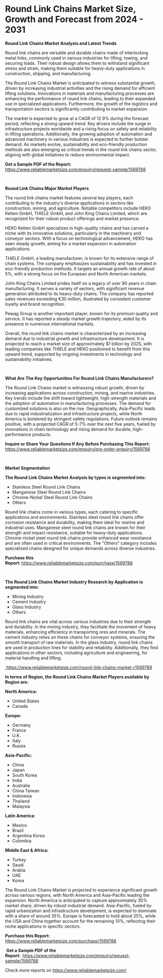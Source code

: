 <p><h1>Round Link Chains Market Size, Growth and Forecast from 2024 - 2031</h1></p><p><strong>Round Link Chains Market Analysis and Latest Trends</strong></p>
<p><p>Round link chains are versatile and durable chains made of interlocking metal links, commonly used in various industries for lifting, towing, and securing loads. Their robust design allows them to withstand significant stress and strain, making them suitable for heavy-duty applications in construction, shipping, and manufacturing. </p><p>The Round Link Chains Market is anticipated to witness substantial growth, driven by increasing industrial activities and the rising demand for efficient lifting solutions. Innovations in materials and manufacturing processes are enhancing the performance of round link chains, leading to their expanded use in specialized applications. Furthermore, the growth of the logistics and transportation sectors is significantly contributing to market expansion.</p><p>The market is expected to grow at a CAGR of 12.9% during the forecast period, reflecting a strong upward trend. Key drivers include the surge in infrastructure projects worldwide and a rising focus on safety and reliability in lifting operations. Additionally, the growing adoption of automation and advanced machinery in various industries is expected to further bolster demand. As markets evolve, sustainability and eco-friendly production methods are also emerging as critical trends in the round link chains sector, aligning with global initiatives to reduce environmental impact.</p></p>
<p><strong>Get a Sample PDF of the Report:&nbsp;</strong> <a href="https://www.reliablemarketsize.com/enquiry/request-sample/1569788?utm_campaign=1845&utm_medium=2&utm_source=Github&utm_content=ia&utm_term=29122024&utm_id=round-link-chains">https://www.reliablemarketsize.com/enquiry/request-sample/1569788</a></p>
<p>&nbsp;</p>
<p><strong>Round Link Chains Major Market Players</strong></p>
<p><p>The round link chains market features several key players, each contributing to the industry's diverse applications in sectors like construction, mining, and agriculture. Notable competitors include HEKO Ketten GmbH, THIELE GmbH, and John King Chains Limited, which are recognized for their robust product offerings and market presence.</p><p>HEKO Ketten GmbH specializes in high-quality chains and has carved a niche with its innovative solutions, particularly in the machinery and conveyor sectors. With a focus on technological advancement, HEKO has seen steady growth, aiming for a market expansion in automation applications.</p><p>THIELE GmbH, a leading manufacturer, is known for its extensive range of chain systems. The company emphasizes sustainability and has invested in eco-friendly production methods. It targets an annual growth rate of about 5%, with a strong focus on the European and North American markets.</p><p>John King Chains Limited prides itself on a legacy of over 90 years in chain manufacturing. It serves a variety of sectors, with significant revenue generation attributed to its heavy-duty chains. The company has reported sales revenues exceeding €30 million, illustrated by consistent customer loyalty and brand recognition.</p><p>Pewag Group is another important player, known for its premium quality and service. It has reported a steady market growth trajectory, aided by its presence in numerous international markets. </p><p>Overall, the round link chains market is characterized by an increasing demand due to industrial growth and infrastructure development. It is projected to reach a market size of approximately $1 billion by 2025, with leading companies like THIELE and HEKO positioned to benefit from this upward trend, supported by ongoing investments in technology and sustainability initiatives.</p></p>
<p>&nbsp;</p>
<p><strong>What Are The Key Opportunities For Round Link Chains Manufacturers?</strong></p>
<p><p>The Round Link Chains market is witnessing robust growth, driven by increasing applications across construction, mining, and marine industries. Key trends include the shift toward lightweight, high-strength materials and the adoption of automation in manufacturing processes. The demand for customized solutions is also on the rise. Geographically, Asia-Pacific leads due to rapid industrialization and infrastructure projects, while North America is bolstered by stringent safety regulations. Future outlook remains positive, with a projected CAGR of 5-7% over the next five years, fueled by innovations in chain technology and rising demand for durable, high-performance products.</p></p>
<p><strong>Inquire or Share Your Questions If Any Before Purchasing This Report:</strong> <a href="https://www.reliablemarketsize.com/enquiry/pre-order-enquiry/1569788?utm_campaign=1845&utm_medium=2&utm_source=Github&utm_content=ia&utm_term=29122024&utm_id=round-link-chains">https://www.reliablemarketsize.com/enquiry/pre-order-enquiry/1569788</a></p>
<p>&nbsp;</p>
<p><strong>Market Segmentation</strong></p>
<p><strong>The Round Link Chains Market Analysis by types is segmented into:</strong></p>
<p><ul><li>Stainless Steel Round Link Chains</li><li>Manganese Steel Round Link Chains</li><li>Chrome-Nickel Steel Round Link Chains</li><li>Others</li></ul></p>
<p><p>Round link chains come in various types, each catering to specific applications and environments. Stainless steel round link chains offer corrosion resistance and durability, making them ideal for marine and industrial uses. Manganese steel round link chains are known for their strength and impact resistance, suitable for heavy-duty applications. Chrome-nickel steel round link chains provide enhanced wear resistance and are often used in critical environments. The "Others" category includes specialized chains designed for unique demands across diverse industries.</p></p>
<p><strong>Purchase this Report:&nbsp;</strong><a href="https://www.reliablemarketsize.com/purchase/1569788?utm_campaign=1845&utm_medium=2&utm_source=Github&utm_content=ia&utm_term=29122024&utm_id=round-link-chains">https://www.reliablemarketsize.com/purchase/1569788</a></p>
<p>&nbsp;</p>
<p><strong>The Round Link Chains Market Industry Research by Application is segmented into:</strong></p>
<p><ul><li>Mining Industry</li><li>Cement Industry</li><li>Glass Industry</li><li>Others</li></ul></p>
<p><p>Round link chains are vital across various industries due to their strength and durability. In the mining industry, they facilitate the movement of heavy materials, enhancing efficiency in transporting ores and minerals. The cement industry relies on these chains for conveyor systems, ensuring the smooth transport of raw materials. In the glass industry, round link chains are used in production lines for stability and reliability. Additionally, they find applications in other sectors, including agriculture and engineering, for material handling and lifting.</p></p>
<p><a href="https://www.reliablemarketsize.com/round-link-chains-market-r1569788?utm_campaign=1845&utm_medium=2&utm_source=Github&utm_content=ia&utm_term=29122024&utm_id=round-link-chains">&nbsp;https://www.reliablemarketsize.com/round-link-chains-market-r1569788</a></p>
<p><strong>In terms of Region, the Round Link Chains Market Players available by Region are:</strong></p>
<p>
    <p> <strong> North America: </strong>
        <ul>
            <li>United States</li>
            <li>Canada</li>
        </ul>
        </p> 
    <p> <strong> Europe: </strong>
        <ul>
            <li>Germany</li>
            <li>France</li>
            <li>U.K.</li>
            <li>Italy</li>
            <li>Russia</li>
        </ul>
        </p> 
    <p> <strong> Asia-Pacific: </strong>
        <ul>
            <li>China</li>
            <li>Japan</li>
            <li>South Korea</li>
            <li>India</li>
            <li>Australia</li>
            <li>China Taiwan</li>
            <li>Indonesia</li>
            <li>Thailand</li>
            <li>Malaysia</li>
        </ul>
        </p> 
    <p> <strong> Latin America: </strong>
        <ul>
            <li>Mexico</li>
            <li>Brazil</li>
            <li>Argentina Korea</li>
            <li>Colombia</li>
        </ul>
        </p> 
    <p> <strong> Middle East & Africa: </strong>
        <ul>
            <li>Turkey</li>
            <li>Saudi</li>
            <li>Arabia</li>
            <li>UAE</li>
            <li>Korea</li>
        </ul>
    </p>
    </p>
<p><p>The Round Link Chains Market is projected to experience significant growth across various regions, with North America and Asia-Pacific leading the expansion. North America is anticipated to capture approximately 30% market share, driven by robust industrial demand. Asia-Pacific, fueled by rapid urbanization and infrastructure development, is expected to dominate with a share of around 35%. Europe is forecasted to hold about 25%, while the USA and China together account for the remaining 10%, reflecting their niche applications in specific sectors.</p></p>
<p><strong>Purchase this Report: </strong><a href="https://www.reliablemarketsize.com/purchase/1569788?utm_campaign=1845&utm_medium=2&utm_source=Github&utm_content=ia&utm_term=29122024&utm_id=round-link-chains">https://www.reliablemarketsize.com/purchase/1569788</a></p>
<p>&nbsp;<strong>Get a Sample PDF of the Report:&nbsp;&nbsp;</strong><a href="https://www.reliablemarketsize.com/enquiry/request-sample/1569788?utm_campaign=1845&utm_medium=2&utm_source=Github&utm_content=ia&utm_term=29122024&utm_id=round-link-chains">https://www.reliablemarketsize.com/enquiry/request-sample/1569788</a></p>
<p><strong></strong></p>
<p>Check more reports on <a href="https://www.reliablemarketsize.com/?utm_campaign=1845&utm_medium=2&utm_source=Github&utm_content=ia&utm_term=29122024&utm_id=round-link-chains">https://www.reliablemarketsize.com/</a></p>